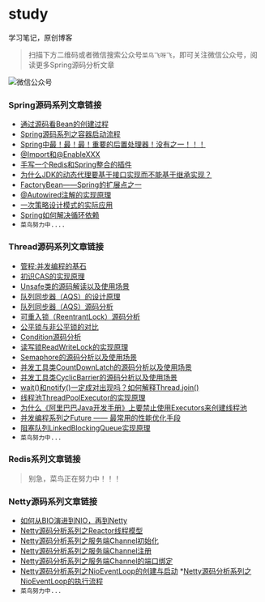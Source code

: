 # study
学习笔记，原创博客
> 扫描下方二维码或者微信搜索公众号`菜鸟飞呀飞`，即可关注微信公众号，阅读更多Spring源码分析文章

![微信公众号](https://img-blog.csdnimg.cn/20190917233245941.jpg)

### Spring源码系列文章链接
* [通过源码看Bean的创建过程](https://mp.weixin.qq.com/s/WwjicbYtcjRNDgj2bRuOoQ)
* [Spring源码系列之容器启动流程](https://mp.weixin.qq.com/s/q6zs7xRjpcB4YxLw6w477w)
* [Spring中最！最！最！重要的后置处理器！没有之一！！！](https://mp.weixin.qq.com/s/f2vSH9YNmnNqdps05LEEHw)
* [@Import和@EnableXXX](https://mp.weixin.qq.com/s/y_2Z9m0gevp-cMkEIflrwA)
* [手写一个Redis和Spring整合的插件](https://mp.weixin.qq.com/s/AU0QpzD0xNslgeWEJ6ujQg)
* [为什么JDK的动态代理要基于接口实现而不能基于继承实现？](https://mp.weixin.qq.com/s/vLnjd80q9q1SNZy6yvzqYw)
* [FactoryBean——Spring的扩展点之一](https://mp.weixin.qq.com/s/NewVzdhA_BNq-LtOahxSAQ)
* [@Autowired注解的实现原理](https://mp.weixin.qq.com/s/qNuGgzPiOha0e1tCW46e8Q)
* [一次策略设计模式的实际应用](https://mp.weixin.qq.com/s/DOBnL1q6UMpWrcrKVvOkdw)
* [Spring如何解决循环依赖](https://mp.weixin.qq.com/s/W-GO189Shn0U78j7XHNxHQ)
* `菜鸟努力中....`

### Thread源码系列文章链接
* [管程:并发编程的基石](https://mp.weixin.qq.com/s/6jvA5jnnMkr5l-IliDL8yw)
* [初识CAS的实现原理](https://mp.weixin.qq.com/s/oe046IRUbYeXpIpYLz19ew)
* [Unsafe类的源码解读以及使用场景](https://mp.weixin.qq.com/s/V8Rc3OlcI6D66ggCP2scRQ)
* [队列同步器（AQS）的设计原理](https://mp.weixin.qq.com/s/a04VUQMHZAX8e9b3MVs8zw)
* [队列同步器（AQS）源码分析](https://mp.weixin.qq.com/s/xIZlHydPxLmnClNckqKrZw)
* [可重入锁（ReentrantLock）源码分析](https://mp.weixin.qq.com/s/VHCVoBn3KBt95VMgT1wQDA)
* [公平锁与非公平锁的对比](https://mp.weixin.qq.com/s/hYLpsP_9Oxc9pSx3AGW5TQ)
* [Condition源码分析](https://mp.weixin.qq.com/s/cb8Xtr1wGorfArzNbfbrrw)
* [读写锁ReadWriteLock的实现原理](https://mp.weixin.qq.com/s/KDQR4_MaR_NacE8tKfQILA)
* [Semaphore的源码分析以及使用场景](https://mp.weixin.qq.com/s/zoP6rdG_PyLJ9RflV_DLew)
* [并发工具类CountDownLatch的源码分析以及使用场景](https://mp.weixin.qq.com/s/2W3nc1G-I78WEb1ABRO5YQ)
* [并发工具类CyclicBarrier的源码分析以及使用场景](https://mp.weixin.qq.com/s/UooC-Rk1ncyqBDY3po5n7w)
* [wait()和notify()一定成对出现吗？如何解释Thread.join()](https://mp.weixin.qq.com/s/qj2_x3WGIw7vg9zE-UNIVw)
* [线程池ThreadPoolExecutor的实现原理](https://mp.weixin.qq.com/s/q0Qt-ha9ps12c15KMW7NfA)
* [为什么《阿里巴巴Java开发手册》上要禁止使用Executors来创建线程池](https://mp.weixin.qq.com/s/EsJv8Uq6PS1PheJxP0HR9w)
* [并发编程系列之Future —— 最常用的性能优化手段](https://mp.weixin.qq.com/s/4gLjSGvwcuvElfnYRzDnSw)
* [阻塞队列LinkedBlockingQueue实现原理](https://mp.weixin.qq.com/s/CXeEd2RcwO_iky0Q9OkJFA)
* `菜鸟努力中...`

### Redis系列文章链接
> 别急，菜鸟正在努力中！！！

### Netty源码系列文章链接
* [如何从BIO演进到NIO，再到Netty](https://mp.weixin.qq.com/s/zcrclRhgK015FSjtuMZoCg)
* [Netty源码分析系列之Reactor线程模型](https://mp.weixin.qq.com/s/-aqIwWXYBkTy0dCNy0FtlA)
* [Netty源码分析系列之服务端Channel初始化](https://mp.weixin.qq.com/s/mwlzDmYZP6J_2Fr6TUvxKw)
* [Netty源码分析系列之服务端Channel注册](https://mp.weixin.qq.com/s/Tw0541dQlPKmEj8VinPucQ)
* [Netty源码分析系列之服务端Channel的端口绑定](https://mp.weixin.qq.com/s/p3ZouaQ_x6NgyVMWw4tJ0g)
* [Netty源码分析系列之NioEventLoop的创建与启动](https://mp.weixin.qq.com/s/qBRY8zl_LBrn3acCaRmEbg)
*[Netty源码分析系列之NioEventLoop的执行流程](https://mp.weixin.qq.com/s/RId4bKC0lwL_HofyqDV61Q)
* `菜鸟努力中...`
